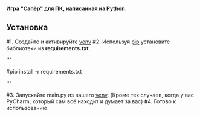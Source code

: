 #### Игра "Сапёр" для ПК, написанная на Python.

## Установка

#1. Создайте и активируйте [venv](https://docs.python.org/3/library/venv.html)
#2. Используя [pip](https://pip.pypa.io/en/stable/) установите библиотеки из **requirements.txt**.

'''

#pip install -r requirements.txt

'''

#3. Запускайте main.py из вашего [venv](https://docs.python.org/3/library/venv.html). (Кроме тех случаев, когда у вас PyCharm, который сам всё находит и думает за вас)
#4. Готово к использованию

